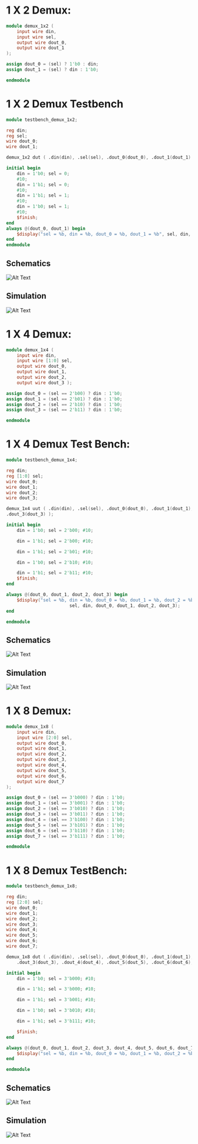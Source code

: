 #  1 X 2 Demux:
```verilog
module demux_1x2 (
    input wire din,
    input wire sel,
    output wire dout_0,
    output wire dout_1
);

assign dout_0 = (sel) ? 1'b0 : din;
assign dout_1 = (sel) ? din : 1'b0;

endmodule
```

# 1 X 2 Demux Testbench

```verilog
module testbench_demux_1x2;

reg din;
reg sel;
wire dout_0;
wire dout_1;

demux_1x2 dut ( .din(din), .sel(sel), .dout_0(dout_0), .dout_1(dout_1) );

initial begin
    din = 1'b0; sel = 0;
    #10;
    din = 1'b1; sel = 0;
    #10;
    din = 1'b1; sel = 1;
    #10;
    din = 1'b0; sel = 1;
    #10;
    $finish;
end
always @(dout_0, dout_1) begin
    $display("sel = %b, din = %b, dout_0 = %b, dout_1 = %b", sel, din, dout_0, dout_1);
end
endmodule
```

## Schematics
![Alt Text](https://i.ibb.co/vCW1r3K/Demux_1X2.png)

## Simulation
![Alt Text](https://i.ibb.co/wyksGxV/Demux_1X2_Simu.png)


# 1 X 4 Demux:
```verilog
module demux_1x4 (
    input wire din,
    input wire [1:0] sel,
    output wire dout_0,
    output wire dout_1,
    output wire dout_2,
    output wire dout_3 );

assign dout_0 = (sel == 2'b00) ? din : 1'b0;
assign dout_1 = (sel == 2'b01) ? din : 1'b0;
assign dout_2 = (sel == 2'b10) ? din : 1'b0;
assign dout_3 = (sel == 2'b11) ? din : 1'b0;

endmodule
```

# 1 X 4 Demux Test Bench: 

```verilog
module testbench_demux_1x4;

reg din;
reg [1:0] sel;
wire dout_0;
wire dout_1;
wire dout_2;
wire dout_3;

demux_1x4 uut ( .din(din), .sel(sel), .dout_0(dout_0), .dout_1(dout_1), .dout_2(dout_2), 
.dout_3(dout_3) );

initial begin
    din = 1'b0; sel = 2'b00; #10;

    din = 1'b1; sel = 2'b00; #10;

    din = 1'b1; sel = 2'b01; #10;

    din = 1'b0; sel = 2'b10; #10;

    din = 1'b1; sel = 2'b11; #10;
    $finish;
end

always @(dout_0, dout_1, dout_2, dout_3) begin
    $display("sel = %b, din = %b, dout_0 = %b, dout_1 = %b, dout_2 = %b, dout_3 = %b", 
						sel, din, dout_0, dout_1, dout_2, dout_3);
end

endmodule
```

## Schematics
![Alt Text](https://i.ibb.co/N9VD11h/Demux_1X4.png)

## Simulation
![Alt Text](https://i.ibb.co/8zrrXCH/Demux_1X4_Simu.png)


# 1 X 8 Demux:
```verilog
module demux_1x8 (
    input wire din,
    input wire [2:0] sel,
    output wire dout_0,
    output wire dout_1,
    output wire dout_2,
    output wire dout_3,
    output wire dout_4,
    output wire dout_5,
    output wire dout_6,
    output wire dout_7
);

assign dout_0 = (sel == 3'b000) ? din : 1'b0;
assign dout_1 = (sel == 3'b001) ? din : 1'b0;
assign dout_2 = (sel == 3'b010) ? din : 1'b0;
assign dout_3 = (sel == 3'b011) ? din : 1'b0;
assign dout_4 = (sel == 3'b100) ? din : 1'b0;
assign dout_5 = (sel == 3'b101) ? din : 1'b0;
assign dout_6 = (sel == 3'b110) ? din : 1'b0;
assign dout_7 = (sel == 3'b111) ? din : 1'b0;

endmodule
```

# 1 X 8 Demux TestBench:

```verilog
module testbench_demux_1x8;

reg din;
reg [2:0] sel;
wire dout_0;
wire dout_1;
wire dout_2;
wire dout_3;
wire dout_4;
wire dout_5;
wire dout_6;
wire dout_7;

demux_1x8 dut ( .din(din), .sel(sel), .dout_0(dout_0), .dout_1(dout_1), .dout_2(dout_2),
    .dout_3(dout_3), .dout_4(dout_4), .dout_5(dout_5), .dout_6(dout_6), .dout_7(dout_7));

initial begin
    din = 1'b0; sel = 3'b000; #10;

    din = 1'b1; sel = 3'b000; #10;

    din = 1'b1; sel = 3'b001; #10;

    din = 1'b0; sel = 3'b010; #10;

    din = 1'b1; sel = 3'b111; #10;

    $finish;
end

always @(dout_0, dout_1, dout_2, dout_3, dout_4, dout_5, dout_6, dout_7) begin
    $display("sel = %b, din = %b, dout_0 = %b, dout_1 = %b, dout_2 = %b, dout_3 = %b, dout_4 = %b, dout_5 = %b, dout_6 = %b, dout_7 = %b", sel, din, dout_0, dout_1, dout_2, dout_3, dout_4, dout_5, dout_6, dout_7);
end

endmodule
```

## Schematics
![Alt Text](https://i.ibb.co/F3CdXzs/Demux_1X8.png)

## Simulation
![Alt Text](https://i.ibb.co/qJSWSzy/Demux_1X8_Simu.png)
